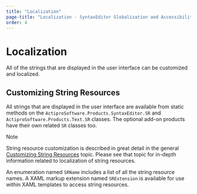 ```yaml
---
title: "Localization"
page-title: "Localization - SyntaxEditor Globalization and Accessibility"
order: 4
---
```

# Localization

All of the strings that are displayed in the user interface can be customized and localized.

## Customizing String Resources

All strings that are displayed in the user interface are available from static methods on the `ActiproSoftware.Products.SyntaxEditor.SR` and `ActiproSoftware.Products.Text.SR` classes.  The optional add-on products have their own related `SR` classes too.

> [!NOTE]
> String resource customization is described in great detail in the general [Customizing String Resources](../../../customizing-string-resources.md) topic.  Please see that topic for in-depth information related to localization of string resources.

An enumeration named `SRName` includes a list of all the string resource names.  A XAML markup extension named `SRExtension` is available for use within XAML templates to access string resources.
